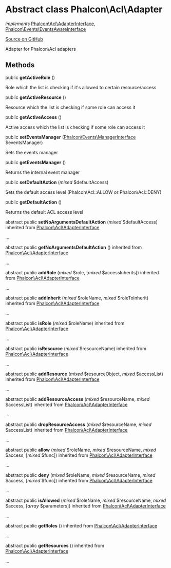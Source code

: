 # Abstract class **Phalcon\\Acl\\Adapter**

*implements* [Phalcon\Acl\AdapterInterface](/[[language]]/[[version]]/api/Phalcon_Acl_AdapterInterface), [Phalcon\Events\EventsAwareInterface](/[[language]]/[[version]]/api/Phalcon_Events_EventsAwareInterface)

<a href="https://github.com/phalcon/cphalcon/blob/master/phalcon/acl/adapter.zep" class="btn btn-default btn-sm">Source on GitHub</a>

Adapter for Phalcon\\Acl adapters

## Methods

public **getActiveRole** ()

Role which the list is checking if it's allowed to certain resource/access

public **getActiveResource** ()

Resource which the list is checking if some role can access it

public **getActiveAccess** ()

Active access which the list is checking if some role can access it

public **setEventsManager** ([Phalcon\Events\ManagerInterface](/[[language]]/[[version]]/api/Phalcon_Events_ManagerInterface) $eventsManager)

Sets the events manager

public **getEventsManager** ()

Returns the internal event manager

public **setDefaultAction** (*mixed* $defaultAccess)

Sets the default access level (Phalcon\\Acl::ALLOW or Phalcon\\Acl::DENY)

public **getDefaultAction** ()

Returns the default ACL access level

abstract public **setNoArgumentsDefaultAction** (*mixed* $defaultAccess) inherited from [Phalcon\Acl\AdapterInterface](/[[language]]/[[version]]/api/Phalcon_Acl_AdapterInterface)

...

abstract public **getNoArgumentsDefaultAction** () inherited from [Phalcon\Acl\AdapterInterface](/[[language]]/[[version]]/api/Phalcon_Acl_AdapterInterface)

...

abstract public **addRole** (*mixed* $role, [*mixed* $accessInherits]) inherited from [Phalcon\Acl\AdapterInterface](/[[language]]/[[version]]/api/Phalcon_Acl_AdapterInterface)

...

abstract public **addInherit** (*mixed* $roleName, *mixed* $roleToInherit) inherited from [Phalcon\Acl\AdapterInterface](/[[language]]/[[version]]/api/Phalcon_Acl_AdapterInterface)

...

abstract public **isRole** (*mixed* $roleName) inherited from [Phalcon\Acl\AdapterInterface](/[[language]]/[[version]]/api/Phalcon_Acl_AdapterInterface)

...

abstract public **isResource** (*mixed* $resourceName) inherited from [Phalcon\Acl\AdapterInterface](/[[language]]/[[version]]/api/Phalcon_Acl_AdapterInterface)

...

abstract public **addResource** (*mixed* $resourceObject, *mixed* $accessList) inherited from [Phalcon\Acl\AdapterInterface](/[[language]]/[[version]]/api/Phalcon_Acl_AdapterInterface)

...

abstract public **addResourceAccess** (*mixed* $resourceName, *mixed* $accessList) inherited from [Phalcon\Acl\AdapterInterface](/[[language]]/[[version]]/api/Phalcon_Acl_AdapterInterface)

...

abstract public **dropResourceAccess** (*mixed* $resourceName, *mixed* $accessList) inherited from [Phalcon\Acl\AdapterInterface](/[[language]]/[[version]]/api/Phalcon_Acl_AdapterInterface)

...

abstract public **allow** (*mixed* $roleName, *mixed* $resourceName, *mixed* $access, [*mixed* $func]) inherited from [Phalcon\Acl\AdapterInterface](/[[language]]/[[version]]/api/Phalcon_Acl_AdapterInterface)

...

abstract public **deny** (*mixed* $roleName, *mixed* $resourceName, *mixed* $access, [*mixed* $func]) inherited from [Phalcon\Acl\AdapterInterface](/[[language]]/[[version]]/api/Phalcon_Acl_AdapterInterface)

...

abstract public **isAllowed** (*mixed* $roleName, *mixed* $resourceName, *mixed* $access, [*array* $parameters]) inherited from [Phalcon\Acl\AdapterInterface](/[[language]]/[[version]]/api/Phalcon_Acl_AdapterInterface)

...

abstract public **getRoles** () inherited from [Phalcon\Acl\AdapterInterface](/[[language]]/[[version]]/api/Phalcon_Acl_AdapterInterface)

...

abstract public **getResources** () inherited from [Phalcon\Acl\AdapterInterface](/[[language]]/[[version]]/api/Phalcon_Acl_AdapterInterface)

...